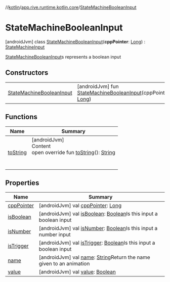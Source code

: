 //[kotlin](../../../index.md)/[app.rive.runtime.kotlin.core](../index.md)/[StateMachineBooleanInput](index.md)



# StateMachineBooleanInput  
 [androidJvm] class [StateMachineBooleanInput](index.md)(**cppPointer**: [Long](https://kotlinlang.org/api/latest/jvm/stdlib/kotlin/-long/index.html)) : [StateMachineInput](../-state-machine-input/index.md)

[StateMachineBooleanInput](index.md)s represents a boolean input

   


## Constructors  
  
| | |
|---|---|
| <a name="app.rive.runtime.kotlin.core/StateMachineBooleanInput/StateMachineBooleanInput/#kotlin.Long/PointingToDeclaration/"></a>[StateMachineBooleanInput](-state-machine-boolean-input.md)| <a name="app.rive.runtime.kotlin.core/StateMachineBooleanInput/StateMachineBooleanInput/#kotlin.Long/PointingToDeclaration/"></a> [androidJvm] fun [StateMachineBooleanInput](-state-machine-boolean-input.md)(cppPointer: [Long](https://kotlinlang.org/api/latest/jvm/stdlib/kotlin/-long/index.html))   <br>|


## Functions  
  
|  Name |  Summary | 
|---|---|
| <a name="app.rive.runtime.kotlin.core/StateMachineBooleanInput/toString/#/PointingToDeclaration/"></a>[toString](to-string.md)| <a name="app.rive.runtime.kotlin.core/StateMachineBooleanInput/toString/#/PointingToDeclaration/"></a>[androidJvm]  <br>Content  <br>open override fun [toString](to-string.md)(): [String](https://kotlinlang.org/api/latest/jvm/stdlib/kotlin/-string/index.html)  <br><br><br>|


## Properties  
  
|  Name |  Summary | 
|---|---|
| <a name="app.rive.runtime.kotlin.core/StateMachineBooleanInput/cppPointer/#/PointingToDeclaration/"></a>[cppPointer](index.md#%5Bapp.rive.runtime.kotlin.core%2FStateMachineBooleanInput%2FcppPointer%2F%23%2FPointingToDeclaration%2F%5D%2FProperties%2F695009544)| <a name="app.rive.runtime.kotlin.core/StateMachineBooleanInput/cppPointer/#/PointingToDeclaration/"></a> [androidJvm] val [cppPointer](index.md#%5Bapp.rive.runtime.kotlin.core%2FStateMachineBooleanInput%2FcppPointer%2F%23%2FPointingToDeclaration%2F%5D%2FProperties%2F695009544): [Long](https://kotlinlang.org/api/latest/jvm/stdlib/kotlin/-long/index.html)   <br>|
| <a name="app.rive.runtime.kotlin.core/StateMachineBooleanInput/isBoolean/#/PointingToDeclaration/"></a>[isBoolean](index.md#%5Bapp.rive.runtime.kotlin.core%2FStateMachineBooleanInput%2FisBoolean%2F%23%2FPointingToDeclaration%2F%5D%2FProperties%2F695009544)| <a name="app.rive.runtime.kotlin.core/StateMachineBooleanInput/isBoolean/#/PointingToDeclaration/"></a> [androidJvm] val [isBoolean](index.md#%5Bapp.rive.runtime.kotlin.core%2FStateMachineBooleanInput%2FisBoolean%2F%23%2FPointingToDeclaration%2F%5D%2FProperties%2F695009544): [Boolean](https://kotlinlang.org/api/latest/jvm/stdlib/kotlin/-boolean/index.html)Is this input a boolean input   <br>|
| <a name="app.rive.runtime.kotlin.core/StateMachineBooleanInput/isNumber/#/PointingToDeclaration/"></a>[isNumber](index.md#%5Bapp.rive.runtime.kotlin.core%2FStateMachineBooleanInput%2FisNumber%2F%23%2FPointingToDeclaration%2F%5D%2FProperties%2F695009544)| <a name="app.rive.runtime.kotlin.core/StateMachineBooleanInput/isNumber/#/PointingToDeclaration/"></a> [androidJvm] val [isNumber](index.md#%5Bapp.rive.runtime.kotlin.core%2FStateMachineBooleanInput%2FisNumber%2F%23%2FPointingToDeclaration%2F%5D%2FProperties%2F695009544): [Boolean](https://kotlinlang.org/api/latest/jvm/stdlib/kotlin/-boolean/index.html)Is this input a number input   <br>|
| <a name="app.rive.runtime.kotlin.core/StateMachineBooleanInput/isTrigger/#/PointingToDeclaration/"></a>[isTrigger](index.md#%5Bapp.rive.runtime.kotlin.core%2FStateMachineBooleanInput%2FisTrigger%2F%23%2FPointingToDeclaration%2F%5D%2FProperties%2F695009544)| <a name="app.rive.runtime.kotlin.core/StateMachineBooleanInput/isTrigger/#/PointingToDeclaration/"></a> [androidJvm] val [isTrigger](index.md#%5Bapp.rive.runtime.kotlin.core%2FStateMachineBooleanInput%2FisTrigger%2F%23%2FPointingToDeclaration%2F%5D%2FProperties%2F695009544): [Boolean](https://kotlinlang.org/api/latest/jvm/stdlib/kotlin/-boolean/index.html)Is this input a boolean input   <br>|
| <a name="app.rive.runtime.kotlin.core/StateMachineBooleanInput/name/#/PointingToDeclaration/"></a>[name](index.md#%5Bapp.rive.runtime.kotlin.core%2FStateMachineBooleanInput%2Fname%2F%23%2FPointingToDeclaration%2F%5D%2FProperties%2F695009544)| <a name="app.rive.runtime.kotlin.core/StateMachineBooleanInput/name/#/PointingToDeclaration/"></a> [androidJvm] val [name](index.md#%5Bapp.rive.runtime.kotlin.core%2FStateMachineBooleanInput%2Fname%2F%23%2FPointingToDeclaration%2F%5D%2FProperties%2F695009544): [String](https://kotlinlang.org/api/latest/jvm/stdlib/kotlin/-string/index.html)Return the name given to an animation   <br>|
| <a name="app.rive.runtime.kotlin.core/StateMachineBooleanInput/value/#/PointingToDeclaration/"></a>[value](value.md)| <a name="app.rive.runtime.kotlin.core/StateMachineBooleanInput/value/#/PointingToDeclaration/"></a> [androidJvm] val [value](value.md): [Boolean](https://kotlinlang.org/api/latest/jvm/stdlib/kotlin/-boolean/index.html)   <br>|

